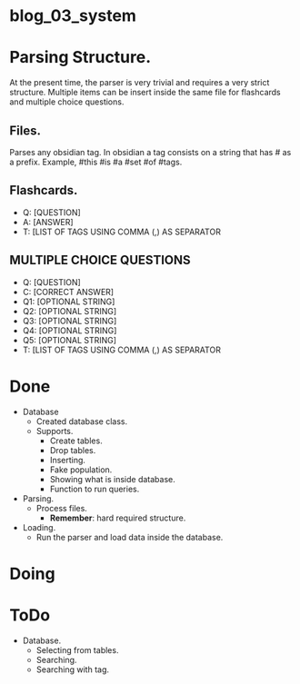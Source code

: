 # blog_03_system

# Parsing Structure.
At the present time, the parser is very trivial and requires a very strict structure.
Multiple items can be insert inside the same file for flashcards and multiple choice questions.

## Files.
Parses any obsidian tag.
In obsidian a tag consists on a string that has # as a prefix.
Example, #this #is #a #set #of #tags.

## Flashcards.
- Q: [QUESTION]
- A: [ANSWER]
- T: [LIST OF TAGS USING COMMA (,) AS SEPARATOR

## MULTIPLE CHOICE QUESTIONS
- Q: [QUESTION]
- C: [CORRECT ANSWER]
- Q1: [OPTIONAL STRING]
- Q2: [OPTIONAL STRING]
- Q3: [OPTIONAL STRING]
- Q4: [OPTIONAL STRING]
- Q5: [OPTIONAL STRING]
- T: [LIST OF TAGS USING COMMA (,) AS SEPARATOR

# Done
- Database
    - Created database class.
    - Supports.
        - Create tables.
        - Drop tables.
        - Inserting.
        - Fake population.
        - Showing what is inside database.
        - Function to run queries.
- Parsing.
    - Process files.
        - **Remember**: hard required structure.
- Loading.
    - Run the parser and load data inside the database.
    
# Doing

# ToDo
- Database.
  - Selecting from tables.
  - Searching.
  - Searching with tag.
